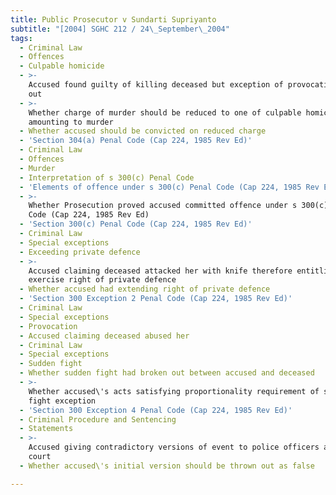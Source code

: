 ```yaml
---
title: Public Prosecutor v Sundarti Supriyanto
subtitle: "[2004] SGHC 212 / 24\_September\_2004"
tags:
  - Criminal Law
  - Offences
  - Culpable homicide
  - >-
    Accused found guilty of killing deceased but exception of provocation made
    out
  - >-
    Whether charge of murder should be reduced to one of culpable homicide not
    amounting to murder
  - Whether accused should be convicted on reduced charge
  - 'Section 304(a) Penal Code (Cap 224, 1985 Rev Ed)'
  - Criminal Law
  - Offences
  - Murder
  - Interpretation of s 300(c) Penal Code
  - 'Elements of offence under s 300(c) Penal Code (Cap 224, 1985 Rev Ed)'
  - >-
    Whether Prosecution proved accused committed offence under s 300(c) Penal
    Code (Cap 224, 1985 Rev Ed)
  - 'Section 300(c) Penal Code (Cap 224, 1985 Rev Ed)'
  - Criminal Law
  - Special exceptions
  - Exceeding private defence
  - >-
    Accused claiming deceased attacked her with knife therefore entitling her to
    exercise right of private defence
  - Whether accused had extending right of private defence
  - 'Section 300 Exception 2 Penal Code (Cap 224, 1985 Rev Ed)'
  - Criminal Law
  - Special exceptions
  - Provocation
  - Accused claiming deceased abused her
  - Criminal Law
  - Special exceptions
  - Sudden fight
  - Whether sudden fight had broken out between accused and deceased
  - >-
    Whether accused\'s acts satisfying proportionality requirement of sudden
    fight exception
  - 'Section 300 Exception 4 Penal Code (Cap 224, 1985 Rev Ed)'
  - Criminal Procedure and Sentencing
  - Statements
  - >-
    Accused giving contradictory versions of event to police officers and in
    court
  - Whether accused\'s initial version should be thrown out as false

---
```


